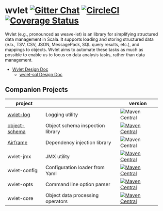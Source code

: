 # wvlet  [![Gitter Chat][gitter-badge]][gitter-link] [![CircleCI](https://circleci.com/gh/wvlet/wvlet.svg?style=svg)](https://circleci.com/gh/wvlet/wvlet) [![Coverage Status][coverall-badge]][coverall-link]

[gitter-badge]: https://badges.gitter.im/Join%20Chat.svg
[gitter-link]: https://gitter.im/wvlet/wvlet?utm_source=badge&utm_medium=badge&utm_campaign=pr-badge&utm_content=badge
[coverall-badge]: https://coveralls.io/repos/github/wvlet/wvlet/badge.svg?branch=master
[coverall-link]: https://coveralls.io/github/wvlet/wvlet?branch=master

Wvlet (e.g., pronounced as weave-let) is an library for simplifying structured data management in Scala. It supports loading and storing structured data (e.b., TSV, CSV, JSON, MessagePack, SQL query results, etc.), and mappings to objects. Wvlet aims to automate these tasks as much as possible to enable us to focus on data analysis tasks, rather than data management. 

- [Wvlet Design Doc](https://docs.google.com/document/d/1R8VL4INsIIlNc-fnmnujsXg0y_zUA3T6BsjeDvm-nkk/edit?usp=sharing)
  - [wvlet-sql Design Doc](https://docs.google.com/document/d/1cTmXxsq7MBVplw8T3D0mBa4NOYI8BPpOF1rPywAzpEk/edit?usp=sharing) 

## Companion Projects

| project      |                                         | version |
| -------------- | --------------------------------------- | -------- |
| [wvlet-log](https://github.com/wvlet/log)      | Logging utility                          | ![Maven Central](https://maven-badges.herokuapp.com/maven-central/org.wvlet/wvlet-log_2.11/badge.svg) |
| [object-schema](https://github.com/wvlet/object-schema)  |  Object schema inspection library   | [![Maven Central](https://maven-badges.herokuapp.com/maven-central/org.wvlet/object-schema_2.11/badge.svg)](https://maven-badges.herokuapp.com/maven-central/org.wvlet/object-schema_2.11) |
| [Airframe](https://github.com/wvlet/airframe)      | Dependency injection library     |  ![Maven Central](https://maven-badges.herokuapp.com/maven-central/org.wvlet/airframe_2.11/badge.svg) |
| wvlet-jmx   | JMX utility| [![Maven Central](https://maven-badges.herokuapp.com/maven-central/org.wvlet/wvlet-jmx_2.11/badge.svg)](https://maven-badges.herokuapp.com/maven-central/org.wvlet/wvlet-jmx_2.11) |
| wvlet-config    | Configuration loader from Yaml          | [![Maven Central](https://maven-badges.herokuapp.com/maven-central/org.wvlet/wvlet-config_2.11/badge.svg)](https://maven-badges.herokuapp.com/maven-central/org.wvlet/wvlet-config_2.11) |
| wvlet-opts    | Command line option parser          | [![Maven Central](https://maven-badges.herokuapp.com/maven-central/org.wvlet/wvlet-opts_2.11/badge.svg)](https://maven-badges.herokuapp.com/maven-central/org.wvlet/wvlet-opts_2.11) |
| wvlet-core     | Object data processing operators     | [![Maven Central](https://maven-badges.herokuapp.com/maven-central/org.wvlet/wvlet-core_2.11/badge.svg)](https://maven-badges.herokuapp.com/maven-central/org.wvlet/wvlet-core_2.11) |
